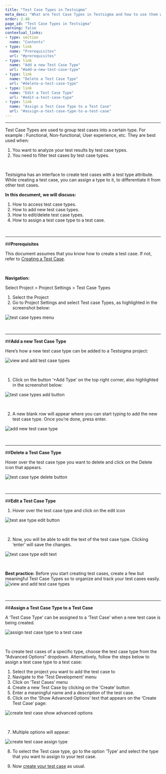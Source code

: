 ```yaml
---
title: "Test Case Types in Testsigma"
meta_desc: "What are Test Case Types in Testsigma and how to use them while creating and maintaining Test Cases."
order: 2.40
page_id: "Test Case Types in Testsigma"
warning: false
contextual_links:
- type: section
  name: "Contents"
- type: link
  name: "Prerequisites"
  url: "#prerequisites"
- type: link
  name: "Add a new Test Case Type"
  url: "#add-a-new-test-case-type"
- type: link
  name: "Delete a Test Case Type"
  url: "#delete-a-test-case-type"
- type: link
  name: "Edit a Test Case Type"
  url: "#edit-a-test-case-type"
- type: link
  name: "Assign a Test Case Type to a Test Case"
  url: "#assign-a-test-case-type-to-a-test-case"
---
```


---
Test Case Types are used to group test cases into a certain type. For example : Functional, Non-functional, User experience, etc. They are best used when:
  1. You want to analyze your test results by test case types. 
  2. You need to filter test cases by test case types.
  
  &emsp;


Testsigma has an interface to create test cases with a test type attribute. While creating a test case, you can assign a type to it, to differentiate it from other test cases. 

**In this document, we will discuss:**
  1. How to access test case types.
  2. How to add new test case types.
  3. How to edit/delete test case types.
  4. How to assign a test case type to a test case.
  
  &emsp;

---
##**Prerequisites**

This document assumes that you know how to create a test case. If not, refer to [Creating a Test Case](https://testsigma.com/docs/test-cases/manage/add-edit-delete/).

&emsp;

  **Navigation:**

Select Project > Project Settings > Test Case Types

  1. Select the Project
  2. Go to Project Settings and select Test case Types, as highlighted in the screenshot below:
     
  ![test case types menu](https://docs.testsigma.com/images/test-case-types/test-case-types-menu.png)

&emsp;

---
##**Add a new Test Case Type**

Here’s how a new test case type can be added to a Testsigma project:
      
  ![view and add test case types](https://docs.testsigma.com/images/test-case-types/view-and-add-test-case-types.gif)   

  &emsp;

  1. Click on the button ‘+Add Type’ on the top right corner, also highlighted in the screenshot below:

  ![test case types add button](https://docs.testsigma.com/images/test-case-types/test-case-types-add-button.png)
  
  &emsp;

  2. A new blank row will appear where you can start typing to add the new test case type. Once you’re done, press enter.

  ![ add new test case type](https://docs.testsigma.com/images/test-case-types/add-new-test-case-type.png)

&emsp;

---
##**Delete a Test Case Type**

Hover over the test case type you want to delete and click on the Delete icon that appears. 

  ![ test case type delete button](https://docs.testsigma.com/images/test-case-types/test-case-type-delete-button.png)

&emsp;

---
##**Edit a Test Case Type**

  1. Hover over the test case type and click on the edit icon

  ![ test ase type edit button](https://docs.testsigma.com/images/test-case-types/test-case-type-edit-button.png)

  &emsp;
  
  2. Now, you will be able to edit the text of the test case type. Clicking ‘enter’ will save the changes. 
    
  ![ test case type edit text](https://docs.testsigma.com/images/test-case-types/test-case-type-edit-text.png)

&emsp;

**Best practice:**  Before you start creating test cases, create a few but meaningful Test Case Types so to organize and track your test cases easily.
  ![view and add test case types](https://docs.testsigma.com/images/test-case-types/view-and-add-test-case-types.gif)

&emsp;

---
##**Assign a Test Case Type to a Test Case**

A ‘Test Case Type’ can be assigned to a ‘Test Case’ when a new test case is being created.

  ![assign test case type to a test case](https://s3.amazonaws.com/static-docs.testsigma.com/new_images/projects/settings/test-case-types/assign-test-case-type-to-a-test-case2.gif)

  &emsp;

To create test cases of a specific type, choose the test case type from the “Advanced Options” dropdown. Alternatively, follow the steps below to assign a test case type to a test case:


1. Select the project you want to add the test case to
2. Navigate to the ‘Test Development’ menu
3. Click on ‘Test Cases’ menu 
4. Create a new Test Case by clicking on the ‘Create’ button
5. Enter a meaningful name and a description of the test case.
6. Click on the ‘Show Advanced Options’ text that appears on the ‘Create Test Case’ page:

  ![create test case show advanced options](https://docs.testsigma.com/images/test-case-types/create-test-case-show-advanced-options.png)

&emsp;

7. Multiple options will appear:

  ![create test case assign type](https://docs.testsigma.com/images/test-case-types/create-test-case-assign-type.png)

8. To select the Test case type, go to the option ‘Type’ and select the type that you want to assign to your test case.

9. Now [create your test case](https://testsigma.com/docs/test-cases/manage/add-edit-delete/) as usual.